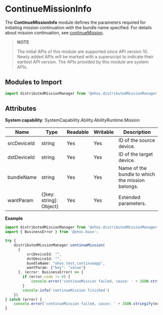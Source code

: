# ContinueMissionInfo

The **ContinueMissionInfo** module defines the parameters required for initiating mission continuation with the bundle name specified. For details about mission continuation, see [continueMission](js-apis-distributedMissionManager.md#distributedmissionmanagercontinuemission10).

> **NOTE**
> 
> The initial APIs of this module are supported since API version 10. Newly added APIs will be marked with a superscript to indicate their earliest API version.
> The APIs provided by this module are system APIs.

## Modules to Import

```ts
import distributedMissionManager from '@ohos.distributedMissionManager';
```

## Attributes

**System capability**: SystemCapability.Ability.AbilityRuntime.Mission

| Name      | Type  | Readable  | Writable  | Description     |
| -------- | ------ | ---- | ---- | ------- |
| srcDeviceId | string | Yes   | Yes   | ID of the source device.|
| dstDeviceId | string | Yes   | Yes   | ID of the target device.|
| bundleName | string | Yes   | Yes   | Name of the bundle to which the mission belongs.|
| wantParam | {[key: string]: Object} | Yes   | Yes   | Extended parameters.|

**Example**

  ```ts
  import distributedMissionManager from '@ohos.distributedMissionManager';
  import { BusinessError } from '@ohos.base';

  try {
      distributedMissionManager.continueMission(
        {
            srcDeviceId: "",
            dstDeviceId: "",
            bundleName: "ohos.test.continueapp",
            wantParam: {"key": "value"}
        }, (error: BusinessError) => {
          if (error.code != 0) {
              console.error('continueMission failed, cause: ' + JSON.stringify(error))
          }
          console.info('continueMission finished')
      })
  } catch (error) {
      console.error('continueMission failed, cause: ' + JSON.stringify(error))
  }
  ```
